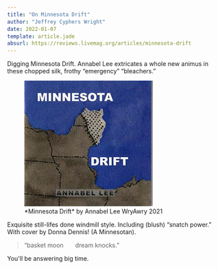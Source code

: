 ```yaml
---
title: "On Minnesota Drift"
author: "Jeffrey Cyphers Wright"
date: 2022-01-07
template: article.jade
absurl: https://reviews.livemag.org/articles/minnesota-drift
---
```


Digging Minnesota Drift. Annabel Lee extricates a whole new animus in these chopped silk, frothy “emergency”  “bleachers.” <span class="more"></span>


<figure>
  <img src="minn.jpg" class="book" alt="cover">
  <figcaption>
*Minnesota Drift*   
by Annabel Lee  
WryAwry 2021
  </figcaption>
</figure>

Exquisite still-lifes done windmill style. Including (blush) “snatch power.” With cover by Donna Dennis! (A Minnesotan).

>“basket moon &nbsp; &nbsp; &nbsp; dream knocks.”

You'll be answering big time.